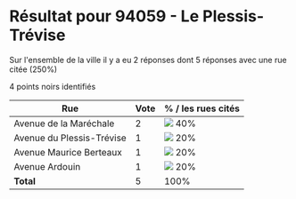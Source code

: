 # Résultat pour 94059 - Le Plessis-Trévise

Sur l'ensemble de la ville il y a eu 2 réponses dont 5 réponses avec une rue citée (250%)

4 points noirs identifiés

| Rue | Vote | % / les rues cités|
|-----|------|-------------------|
| Avenue de la Maréchale | 2 | <img src="../../img/bar_40.gif" />&nbsp;40%|
| Avenue du Plessis-Trévise | 1 | <img src="../../img/bar_20.gif" />&nbsp;20%|
| Avenue Maurice Berteaux | 1 | <img src="../../img/bar_20.gif" />&nbsp;20%|
| Avenue Ardouin | 1 | <img src="../../img/bar_20.gif" />&nbsp;20%|
| **Total** | 5 | 100%|
